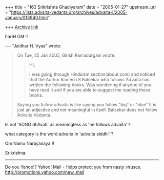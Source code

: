 +++
title = "163 Srikrishna Ghadiyaram"
date = "2005-01-27"
upstream_url = "https://lists.advaita-vedanta.org/archives/advaita-l/2005-January/013940.html"

+++
[Archive link](https://lists.advaita-vedanta.org/archives/advaita-l/2005-January/013940.html)

hariH OM !!

--- "Jaldhar H. Vyas" <jaldhar at braincells.com> wrote:

> On Tue, 25 Jan 2005, Girish Ramadurgam wrote:
> 
> > Hi,
> >
> > I was going through Hinduism section(about.com)
> and noticed that the Author
> > Ramesh S Balsekar who follows Advaita has written
> the following books.
> > Was wondering if anyone of you have read it and if
> you are able to suggest
> > me reading these books.
> 
> Saying you follow advaita is like saying you follow
> "big" or "blue" It is
> just an adjective and not meaningful in itself. 
> Balsekar does not follow
> Advaita Vedanta.
> 

Is not 'SONO dhAvati' as meaningless as 'he follows
advaita' ?

what category is the word advaita in 'advaita siddhi'
?

Om Namo Narayanaya !!

Srikrishna



__________________________________ 
Do you Yahoo!? 
Yahoo! Mail - Helps protect you from nasty viruses. 
http://promotions.yahoo.com/new_mail

